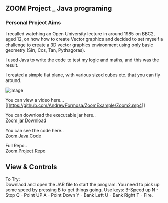 ## ZOOM Project _ Java programing

### Personal Project Aims

I recalled watching an Open University lecture in around 1985 on BBC2, aged 12, on how how to create Vector graphics and decided to set myself a challenge to create a 3D vector graphics environment using only basic geometry (Sin, Cos, Tan, Pythagoras).  

I used Java to write the code to test my logic and maths, and this was the result.  

I created a simple flat plane, with various sized cubes etc. that you can fly around.  

![image](https://user-images.githubusercontent.com/65806732/179815440-e5024628-e68b-40b2-bbac-0b4dd7827f6b.png)

You can view a video here...
[[https://github.com/AndrewFormosa/ZoomExample/Zoom2.mp4]]

You can download the executable jar here..  
[Zoom jar Download](https://github.com/AndrewFormosa/ZoomExample/blob/master/ZoomExample.jar?raw=true) 

You can see the code here..  
[Zoom Java Code](https://github.com/AndrewFormosa/ZoomExample/tree/master/src)

Full Repo..  
[Zoom Project Repo](https://github.com/AndrewFormosa/ZoomExample.git)

## View & Controls  
To Try:  
Downlaod and open the JAR file to start the program.
You need to pick up some speed by pressing B to get things going.
Use keys:
B-Speed up
N - Stop
Q - Point UP
A - Point Down
Y - Bank Left
U - Bank Right
T - Fire.



